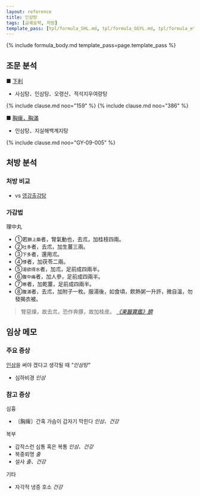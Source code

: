 ```yaml
---
layout: reference
title: 인삼탕
tags: [금궤요략, 처방]
template_pass: [tpl/formula_SHL.md, tpl/formula_GGYL.md, tpl/formula_etc.md]
---
```


{% include formula_body.md template_pass=page.template_pass %}

## 조문 분석

■ [下利]({{site.sympurl}}/하리)
* 사심탕、인삼탕、오령산、적석지우여량탕

{% include clause.md noo="159" %}
{% include clause.md noo="386" %}

■ [胸痺，胸滿]({{site.sympurl}}/흉비)
* 인삼탕、지실해백계지탕

{% include clause.md noo="GY-09-005" %}

## 처방 분석

### 처방 비교

* vs [영강출감탕]({{site.formulaurl}}/영강출감탕)

### 가감법

理中丸
* ①若`臍上築`者，腎氣動也，去朮，加桂枝四兩。
* ②`吐多`者，去朮，加生薑三兩。
* ③`下多`者，還用朮。
* ④`悸`者，加茯苓二兩。
* ⑤`渴欲得水`者，加朮，足前成四兩半。
* ⑥`腹中痛`者，加人參，足前成四兩半。
* ⑦`寒`者，加乾薑，足前成四兩半。
* ⑧`腹滿`者，去朮，加附子一枚。服湯後，如食頃，飮熱粥一升許，微自溫，勿發揭衣被。

> 腎惡燥，故去朮，恐作奔豚，故加桂皮。 _[《東醫寶鑑》臍](https://mediclassics.kr/books/8/volume/7#content_856)_


## 임상 메모


### 주요 증상

[인삼]({{site.herburl}}/인삼)을 써야 겠다고 생각될 때 _"인삼탕"_
* 심하비경 _인삼_

### 참고 증상

심흉
* 〔胸痺〕간혹 가슴이 갑자기 막힌다 _인삼、건강_

복부
* 갑작스런 심통 혹은 복통 _인삼、건강_
* 복중뢰명 _출_
* 설사 _출、건강_

기타
* 자각적 냉증 호소 _건강_

